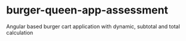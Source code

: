 # burger-queen-app-assessment
Angular based burger cart application with dynamic, subtotal and total calculation
